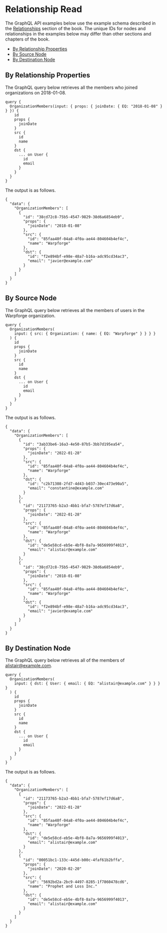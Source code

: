 # Relationship Read

The GraphQL API examples below use the example schema described in the [Relationships](../configuration/relationships.html) section of the book. The unique IDs for nodes and relationships  in the examples below may differ than other sections and chapters of the book.

* [By Relationship Properties](#by-relationship-properties)
* [By Source Node](#by-source-node)
* [By Destination Node](#by-destination-node)

## By Relationship Properties

The GraphQL query below retrieves all the members who joined organizations on 2018-01-08.

```
query {
  OrganizationMembers(input: { props: { joinDate: { EQ: "2018-01-08" } } }) {
    id
    props {
      joinDate
    }
    src {
      id
      name
    }
    dst {
      ... on User {
        id
        email
      }
    }
  }
}
```

The output is as follows.

```
{
  "data": {
    "OrganizationMembers": [
      {
        "id": "38cd72c8-75b5-4547-9829-38d6a6854eb9",
        "props": {
          "joinDate": "2018-01-08"
        },
        "src": {
          "id": "85faa40f-04a8-4f0a-ae44-804604b4ef4c",
          "name": "Warpforge"
        },
        "dst": {
          "id": "f2e894bf-e98e-48a7-b16a-adc95cd34ac3",
          "email": "javier@example.com"
        }
      }
    ]
  }
}
```

## By Source Node

The GraphQL query below retrieves all the members of users in the Warpforge organization.

```
query {
  OrganizationMembers(
    input: { src: { Organization: { name: { EQ: "Warpforge" } } } }
  ) {
    id
    props {
      joinDate
    }
    src {
      id
      name
    }
    dst {
      ... on User {
        id
        email
      }
    }
  }
}
```

The output is as follows.

```
{
  "data": {
    "OrganizationMembers": [
      {
        "id": "3ab33be6-16a3-4e50-87b5-3bb7d195ea54",
        "props": {
          "joinDate": "2022-01-28"
        },
        "src": {
          "id": "85faa40f-04a8-4f0a-ae44-804604b4ef4c",
          "name": "Warpforge"
        },
        "dst": {
          "id": "c2b71308-2fd7-4d43-b037-30ec473e90a5",
          "email": "constantine@example.com"
        }
      },
      {
        "id": "21173765-b2a3-4bb1-bfa7-5787ef17d6a8",
        "props": {
          "joinDate": "2022-01-28"
        },
        "src": {
          "id": "85faa40f-04a8-4f0a-ae44-804604b4ef4c",
          "name": "Warpforge"
        },
        "dst": {
          "id": "de5e58cd-eb5e-4bf8-8a7a-9656999f4013",
          "email": "alistair@example.com"
        }
      },
      {
        "id": "38cd72c8-75b5-4547-9829-38d6a6854eb9",
        "props": {
          "joinDate": "2018-01-08"
        },
        "src": {
          "id": "85faa40f-04a8-4f0a-ae44-804604b4ef4c",
          "name": "Warpforge"
        },
        "dst": {
          "id": "f2e894bf-e98e-48a7-b16a-adc95cd34ac3",
          "email": "javier@example.com"
        }
      }
    ]
  }
}
```

## By Destination Node

The GraphQL query below retrieves all of the members of alistair@example.com.

```
query {
  OrganizationMembers(
    input: { dst: { User: { email: { EQ: "alistair@example.com" } } } }
  ) {
    id
    props {
      joinDate
    }
    src {
      id
      name
    }
    dst {
      ... on User {
        id
        email
      }
    }
  }
}
```

The output is as follows.

```
{
  "data": {
    "OrganizationMembers": [
      {
        "id": "21173765-b2a3-4bb1-bfa7-5787ef17d6a8",
        "props": {
          "joinDate": "2022-01-28"
        },
        "src": {
          "id": "85faa40f-04a8-4f0a-ae44-804604b4ef4c",
          "name": "Warpforge"
        },
        "dst": {
          "id": "de5e58cd-eb5e-4bf8-8a7a-9656999f4013",
          "email": "alistair@example.com"
        }
      },
      {
        "id": "00051bc1-133c-445d-b00c-4faf61b2bffa",
        "props": {
          "joinDate": "2020-02-20"
        },
        "src": {
          "id": "5692bd2a-2bc9-4497-8285-1f7860478cd6",
          "name": "Prophet and Loss Inc."
        },
        "dst": {
          "id": "de5e58cd-eb5e-4bf8-8a7a-9656999f4013",
          "email": "alistair@example.com"
        }
      }
    ]
  }
}
```